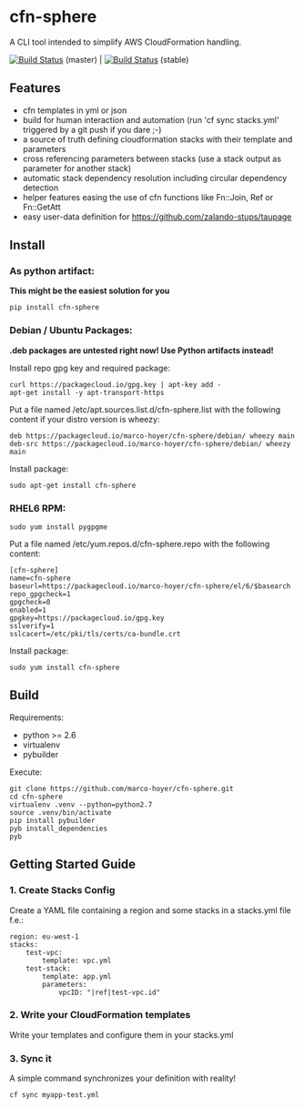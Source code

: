 # cfn-sphere
A CLI tool intended to simplify AWS CloudFormation handling.

[![Build Status](https://travis-ci.org/cfn-sphere/cfn-sphere.svg?branch=master)](https://travis-ci.org/cfn-sphere/cfn-sphere) (master) | 
[![Build Status](https://travis-ci.org/cfn-sphere/cfn-sphere.svg?branch=stable)](https://travis-ci.org/cfn-sphere/cfn-sphere) (stable)

## Features
- cfn templates in yml or json
- build for human interaction and automation (run 'cf sync stacks.yml' triggered by a git push if you dare ;-)
- a source of truth defining cloudformation stacks with their template and parameters
- cross referencing parameters between stacks (use a stack output as parameter for another stack)
- automatic stack dependency resolution including circular dependency detection
- helper features easing the use of cfn functions like Fn::Join, Ref or Fn::GetAtt
- easy user-data definition for https://github.com/zalando-stups/taupage

## Install

### As python artifact:

**This might be the easiest solution for you**

    pip install cfn-sphere

### Debian / Ubuntu Packages:

**.deb packages are untested right now! Use Python artifacts instead!**

Install repo gpg key and required package:

    curl https://packagecloud.io/gpg.key | apt-key add -
    apt-get install -y apt-transport-https

Put a file named /etc/apt.sources.list.d/cfn-sphere.list with the following content if your distro version is wheezy:

    deb https://packagecloud.io/marco-hoyer/cfn-sphere/debian/ wheezy main
    deb-src https://packagecloud.io/marco-hoyer/cfn-sphere/debian/ wheezy main

Install package:

    sudo apt-get install cfn-sphere

### RHEL6 RPM:

    sudo yum install pygpgme

Put a file named /etc/yum.repos.d/cfn-sphere.repo with the following content:

    [cfn-sphere]
    name=cfn-sphere
    baseurl=https://packagecloud.io/marco-hoyer/cfn-sphere/el/6/$basearch
    repo_gpgcheck=1
    gpgcheck=0
    enabled=1
    gpgkey=https://packagecloud.io/gpg.key
    sslverify=1
    sslcacert=/etc/pki/tls/certs/ca-bundle.crt

Install package:

    sudo yum install cfn-sphere


## Build

Requirements:

* python >= 2.6
* virtualenv
* pybuilder

Execute:

    git clone https://github.com/marco-hoyer/cfn-sphere.git
    cd cfn-sphere
    virtualenv .venv --python=python2.7
    source .venv/bin/activate
    pip install pybuilder
    pyb install_dependencies
    pyb


## Getting Started Guide

### 1. Create Stacks Config
Create a YAML file containing a region and some stacks in a stacks.yml file f.e.:

    region: eu-west-1
    stacks:
        test-vpc:
            template: vpc.yml
        test-stack:
            template: app.yml
            parameters:
                vpcID: "|ref|test-vpc.id"

### 2. Write your CloudFormation templates
Write your templates and configure them in your stacks.yml

### 3. Sync it
A simple command synchronizes your definition with reality!

    cf sync myapp-test.yml
